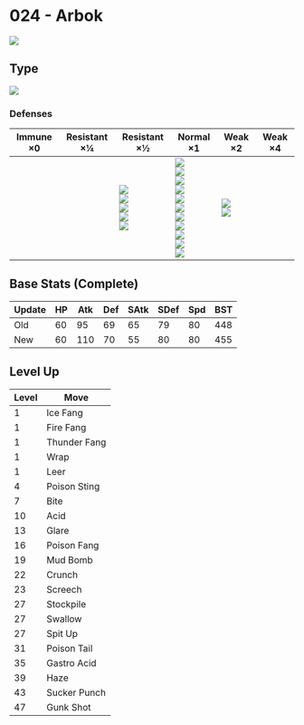 # 024 - Arbok
![][024]

## Type

![][poison]

### Defenses

Immune ×0 | Resistant ×¼ | Resistant ×½                                                                 | Normal ×1                                                                                                                                                             | Weak ×2                          | Weak ×4 | 
---       | ---          | ---                                                                          | ---                                                                                                                                                                   | ---                              | ---     | 
          |              | ![][fighting]<br> ![][poison]<br> ![][bug]<br> ![][grass]<br> ![][fairy]<br> | ![][normal]<br> ![][flying]<br> ![][rock]<br> ![][ghost]<br> ![][steel]<br> ![][fire]<br> ![][water]<br> ![][electric]<br> ![][ice]<br> ![][dragon]<br> ![][dark]<br> | ![][ground]<br> ![][psychic]<br> |         | 

## Base Stats (Complete)

Update | HP  | Atk | Def | SAtk | SDef | Spd | BST | 
---    | --- | --- | --- | ---  | ---  | --- | --- | 
Old    | 60  | 95  | 69  | 65   | 79   | 80  | 448 | 
New    | 60  | 110 | 70  | 55   | 80   | 80  | 455 | 

## Level Up

Level | Move         | 
---   | ---          | 
1     | Ice Fang     | 
1     | Fire Fang    | 
1     | Thunder Fang | 
1     | Wrap         | 
1     | Leer         | 
4     | Poison Sting | 
7     | Bite         | 
10    | Acid         | 
13    | Glare        | 
16    | Poison Fang  | 
19    | Mud Bomb     | 
22    | Crunch       | 
23    | Screech      | 
27    | Stockpile    | 
27    | Swallow      | 
27    | Spit Up      | 
31    | Poison Tail  | 
35    | Gastro Acid  | 
39    | Haze         | 
43    | Sucker Punch | 
47    | Gunk Shot    | 

[024]: ../img/pokemon/024.png
[normal]: ../img/types/normal.png
[fire]: ../img/types/fire.png
[fighting]: ../img/types/fighting.png
[water]: ../img/types/water.png
[flying]: ../img/types/flying.png
[grass]: ../img/types/grass.png
[poison]: ../img/types/poison.png
[electric]: ../img/types/electric.png
[ground]: ../img/types/ground.png
[psychic]: ../img/types/psychic.png
[rock]: ../img/types/rock.png
[ice]: ../img/types/ice.png
[bug]: ../img/types/bug.png
[dragon]: ../img/types/dragon.png
[ghost]: ../img/types/ghost.png
[dark]: ../img/types/dark.png
[steel]: ../img/types/steel.png
[fairy]: ../img/types/fairy.png
